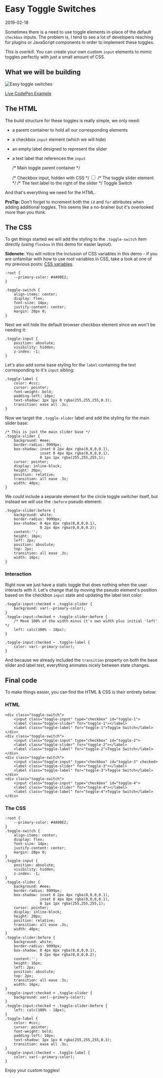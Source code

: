 # Easy Toggle Switches

2019-02-18

Sometimes there is a need to use toggle elements in-place of the default `checkbox` inputs. The problem is, I tend to see a lot of developers reaching for plugins or JavaScript components in order to implement these toggles.

*This is overkill*. You can create your own custom `input` elements to mimic toggles perfectly with just a small amount of CSS.

## What we will be building

![Easy toggle switches](/public/images/easy-toggle-switches.png)

[Live CodePen Example](https://codepen.io/bradleytaunt/pen/bGgbajY)

## The HTML

The build structure for these toggles is really simple, we only need:

- a parent container to hold all our corresponding elements
- a checkbox `input` element (which we will hide)
- an empty label designed to represent the slider
- a text label that references the `input` 


    /* Main toggle parent container */
    <div class="toggle-switch">
        /* Checkbox input, hidden with CSS */
        <input class="toggle-input" type="checkbox" id="toggle-1">
        /* The toggle slider element */
        <label class="toggle-slider" for="toggle-1"></label>
        /* The text label to the right of the slider */
        <label class="toggle-label" for="toggle-1">Toggle Switch</label>
    </div>


And that's everything we need for the HTML.

**ProTip:** Don't forget to increment both the `id` and `for` attributes when adding additional toggles. This seems like a no-brainer but it's overlooked more than you think.

## The CSS

To get things started we will add the styling to the `.toggle-switch` item directly (using `flexbox` in this demo for easier layout).

**Sidenote**: You will notice the inclusion of CSS variables in this demo - if you are unfamiliar with how to use root variables in CSS, take a look at one of my previous posts: <a href="https://accssible.com/2018/03/24/css-variables/">CSS variables</a>.


    :root {
        --primary-color: #4A90E2;
    }
    
    .toggle-switch {
        align-items: center;
        display: flex;
        font-size: 14px;
        justify-content: center;
        margin: 20px 0;
    }


Next we will hide the default browser checkbox element since we won't be needing it:


    .toggle-input {
        position: absolute;
        visibility: hidden;
        z-index: -1;
    }


Let's also add some base styling for the `label` containing the text corresponding to it's `input` sibling:


    .toggle-label {
        color: #ccc;
        cursor: pointer;
        font-weight: bold;
        padding-left: 10px;
        text-shadow: 1px 1px 0 rgba(255,255,255,0.3);
        transition: ease all .3s;
    }


Now we target the `.toggle-slider` label and add the styling for the main slider base:


    /* This is just the main slider base */
    .toggle-slider {
        background: #eee;
        border-radius: 9999px;
        box-shadow: inset 0 2px 4px rgba(0,0,0,0.1), 
                    inset 0 4px 8px rgba(0,0,0,0.1), 
                    0 1px 1px rgba(255,255,255,1);
        cursor: pointer;
        display: inline-block;
        height: 20px;
        position: relative;
        transition: all ease .3s;
        width: 40px;
    }


We *could* include a separate element for the circle toggle switcher itself, but instead we will use the `:before` pseudo element:


    .toggle-slider:before {
        background: white;
        border-radius: 9999px;
        box-shadow: 0 4px 8px rgba(0,0,0,0.1), 
                    0 2px 4px rgba(0,0,0,0.2);
        content:'';
        height: 16px;
        left: 2px;
        position: absolute;
        top: 2px;
        transition: all ease .3s;
        width: 16px;
    }


### Interaction

Right now we just have a static toggle that does nothing when the user interacts with it. Let's change that by moving the pseudo element's position based on the checkbox `input` state and updating the label text color:


    .toggle-input:checked + .toggle-slider {
        background: var(--primary-color);
    }
    .toggle-input:checked + .toggle-slider:before {
        /* Move 100% of the width minus it's own width plus initial 'left' */
        left: calc(100% - 18px);
    }
    
    .toggle-input:checked ~ .toggle-label {
        color: var(--primary-color);
    }


And because we already included the `transition` property on both the base slider and label text, everything animates nicely between state changes.

## Final code

To make things easier, you can find the HTML &amp; CSS is their entirety below:

### HTML


    <div class="toggle-switch">
        <input class="toggle-input" type="checkbox" id="toggle-1">
        <label class="toggle-slider" for="toggle-1"></label>
        <label class="toggle-label" for="toggle-1">Toggle Switch</label>
    </div>
    <div class="toggle-switch">
        <input class="toggle-input" type="checkbox" id="toggle-2">
        <label class="toggle-slider" for="toggle-2"></label>
        <label class="toggle-label" for="toggle-2">Toggle Switch</label>
    </div>
    <div class="toggle-switch">
        <input class="toggle-input" type="checkbox" id="toggle-3" checked>
        <label class="toggle-slider" for="toggle-3"></label>
        <label class="toggle-label" for="toggle-3">Toggle Switch</label>
    </div>
    <div class="toggle-switch">
        <input class="toggle-input" type="checkbox" id="toggle-4">
        <label class="toggle-slider" for="toggle-4"></label>
        <label class="toggle-label" for="toggle-4">Toggle Switch</label>
    </div>


### The CSS


    :root {
        --primary-color: #4A90E2;
    }
    .toggle-switch {
        align-items: center;
        display: flex;
        font-size: 14px;
        justify-content: center;
        margin: 20px 0;
    }
    .toggle-input {
        position: absolute;
        visibility: hidden;
        z-index: -1;
    }
    .toggle-slider {
        background: #eee;
        border-radius: 9999px;
        box-shadow: inset 0 2px 4px rgba(0,0,0,0.1), 
                    inset 0 4px 8px rgba(0,0,0,0.1), 
                    0 1px 1px rgba(255,255,255,1);
        cursor: pointer;
        display: inline-block;
        height: 20px;
        position: relative;
        transition: all ease .3s;
        width: 40px;
    }
    .toggle-slider:before {
        background: white;
        border-radius: 9999px;
        box-shadow: 0 4px 8px rgba(0,0,0,0.1), 
                    0 2px 4px rgba(0,0,0,0.2);
        content:'';
        height: 16px;
        left: 2px;
        position: absolute;
        top: 2px;
        transition: all ease .3s;
        width: 16px;
    }
    .toggle-input:checked + .toggle-slider {
        background: var(--primary-color);
    }
    .toggle-input:checked + .toggle-slider:before {
        left: calc(100% - 18px);
    }
    .toggle-label {
        color: #ccc;
        cursor: pointer;
        font-weight: bold;
        padding-left: 10px;
        text-shadow: 1px 1px 0 rgba(255,255,255,0.3);
        transition: ease all .3s;
    }
    .toggle-input:checked ~ .toggle-label {
        color: var(--primary-color);
    }


Enjoy your custom toggles!


